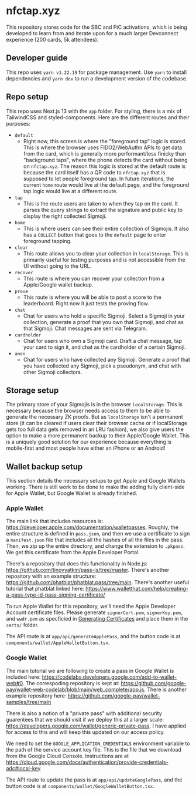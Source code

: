 # nfctap.xyz

This repository stores code for the SBC and FtC activations, which is being developed to learn from and iterate upon for a much larger Devconnect experience (200 cards, 5k attendees).

## Developer guide

This repo uses `yarn v1.22.19` for package management. Use `yarn` to install dependencies and `yarn dev` to run a development version of the codebase.

## Repo setup

This repo uses Next.js 13 with the `app` folder. For styling, there is a mix of TailwindCSS and styled-components. Here are the different routes and their purposes:

- `default`
  - Right now, this screen is where the "foreground tap" logic is stored. This is where the browser uses FIDO2/WebAuthn APIs to get data from the card, which is generally more performant/less finicky than "background taps", where the phone detects the card without being on `nfctap.xyz`. The reason this logic is stored at the default route is because the card itself has a QR code to `nfctap.xyz` that is supposed to let people foreground tap. In future iterations, the current `home` route would live at the default page, and the foreground tap logic would live at a different route.
- `tap`
  - This is the route users are taken to when they tap on the card. It parses the query strings to extract the signature and public key to display the right collected Sigmoji.
- `home`
  - This is where users can see their entire collection of Sigmojis. It also has a `COLLECT` button that goes to the `default` page to enter foreground tapping.
- `clear`
  - This route allows you to clear your collection in `localStorage`. This is primarily useful for testing purposes and is not accessible from the UI without going to the URL.
- `recover`
  - This route is where you can recover your collection from a Apple/Google wallet backup.
- `prove`
  - This route is where you will be able to post a score to the leaderboard. Right now it just tests the proving flow.
- `chat`
  - Chat for users who hold a specific Sigmoji. Select a Sigmoji in your collection, generate a proof that you own that Sigmoji, and chat as that Sigmoji. Chat messages are sent via Telegram.
- `cardholder`
  - Chat for users who own a Sigmoji card. Draft a chat message, tap your card to sign it, and chat as the cardholder of a certain Sigmoji.
- `anon`
  - Chat for users who have collected any Sigmoji. Generate a proof that you have collected any Sigmoji, pick a pseudonym, and chat with other Sigmoji collectors.

## Storage setup

The primary store of your Sigmojis is in the browser `localStorage`. This is necessary because the browser needs access to them to be able to generate the necessary ZK proofs. But as `localStorage` isn't a permanent store (it can be cleared if users clear their browser cache or if localStorage gets too full data gets removed in an LRU fashion), we also give users the option to make a more permanent backup to their Apple/Google Wallet. This is a uniquely good solution for our experience because everything is mobile-first and most people have either an iPhone or an Android!

## Wallet backup setup

This section details the necessary setups to get Apple and Google Wallets working. There is still work to be done to make the adding fully client-side for Apple Wallet, but Google Wallet is already finished.

### Apple Wallet

The main link that includes resources is: https://developer.apple.com/documentation/walletpasses. Roughly, the entire structure is defined in `pass.json`, and then we use a certificate to sign a `manifest.json` file that includes all the hashes of all the files in the pass. Then, we zip up the entire directory, and change the extension to `.pkpass`. We get this certificate from the Apple Developer Portal.

There's a repository that does this functionality in Node.js: https://github.com/tinovyatkin/pass-js/tree/master. There's another repository with an example structure: https://github.com/phatblat/phatblat.pass/tree/main. There's another useful tutorial that phatblat linked here: https://www.walletthat.com/help/creating-a-pass-type-id-pass-signing-certificate/

To run Apple Wallet for this repository, we'll need the Apple Developer Account certificate files. Please generate `signerCert.pem`, `signerKey.pem`, and `wwdr.pem` as specficied in [Generating Certificates](https://github.com/alexandercerutti/passkit-generator/wiki/Generating-Certificates) and place them in the `certs/` folder.

The API route is at `app/api/generateApplePass`, and the button code is at `components/wallet/AppleWalletButton.tsx`.

### Google Wallet

The main tutorial we are following to create a pass in Google Wallet is included here: https://codelabs.developers.google.com/add-to-wallet-web#0. The correspoding repository is kept at: https://github.com/google-pay/wallet-web-codelab/blob/main/web_complete/app.js. There is another example repository here: https://github.com/google-pay/wallet-samples/tree/main

There is also a notion of a "private pass" with additional security guarentees that we should visit if we deploy this at a larger scale: https://developers.google.com/wallet/generic-private-pass. I have applied for access to this and will keep this updated on our access policy.

We need to set the `GOOGLE_APPLICATION_CREDENTIALS` environment variable to the path of the service account key file. This is the file that we download from the Google Cloud Console. Instructions are at https://cloud.google.com/docs/authentication/provide-credentials-adc#local-key

The API route to update the pass is at `app/api/updateGooglePass`, and the button code is at `components/wallet/GoogleWalletButton.tsx`.
